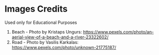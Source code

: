 # Images Credits

Used only for Educational Purposes

1. Beach - Photo by Kristaps Ungurs: https://www.pexels.com/photo/an-aerial-view-of-a-beach-and-a-river-23322602/
2. Road - Photo by Vasilis Karkalas: https://www.pexels.com/photo/unknown-21775187/